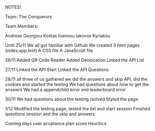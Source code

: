 NOTES!

Team: The Conquerors

Team Members:

Andreas Georgiou
Kostas Ioannou
Iakovos Kyriakou

Until 25/11
We all got familiar with Github
We created 3 html pages (index,app,test)
A CSS file
A JavaScript file 

26/11
Added QR Code Reader
Added Geolocation
Linked the API List

27/11
Linked the API Start
Linked the API Questions

28/11
all three of us gathered we did the answers and skip API, did the cookies and started the testing
We had questions about how to get the answers 
We had a appendchild error and leaderboard error

30/11 
We had questions about the testing /solved
Styled the page

1/12
Modified the testing page, tested the list and start session
Finished questions session and the skip and answers

Coming days 
user accptance plan
score
Heuritics
